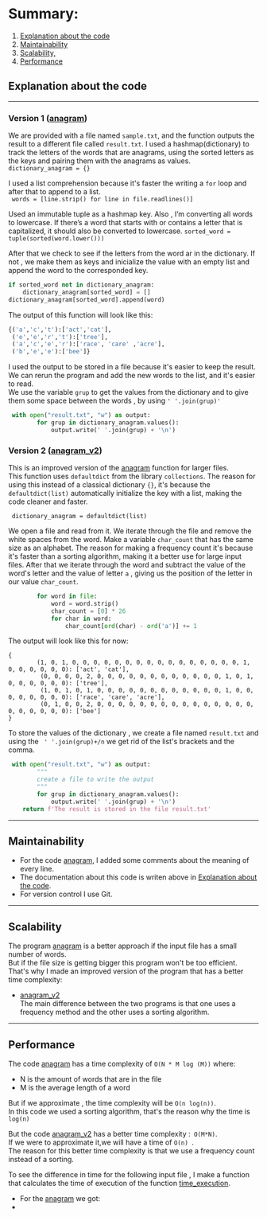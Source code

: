 # Summary:
1. [Explanation about the code](#explanation-about-the-code)
2. [Maintainability](#maintainability)
3. [Scalability,](#scalability)
4. [Performance](#performance)


## Explanation about the code

---
### Version 1 ([anagram](https://github.com/glemiu6/Anagram/blob/master/Code/anagram.py))
We are provided with a file named `sample.txt`, and the function outputs the result to a different file called `result.txt`.
I used a hashmap(dictionary) to track the letters of the words that are anagrams, using the sorted letters as the keys and pairing them with the anagrams as values.  
`dictionary_anagram = {}`

I used a list comprehension because it's faster the writing a `for` loop and after that to append to a list.    
` words = [line.strip() for line in file.readlines()]`

Used an immutable tuple as a hashmap key. Also , I’m converting all words to lowercase. If there’s a word that starts with or contains a letter that is capitalized, it should also be converted to lowercase. 
`sorted_word = tuple(sorted(word.lower()))`

After that we check to see if the letters from the word ar in the dictionary. If not , we make them as keys and inicialize the value with an empty list and append the word to the corresponded key.
```python
if sorted_word not in dictionary_anagram:
    dictionary_anagram[sorted_word] = []
dictionary_anagram[sorted_word].append(word)
```
The output of this function will look like this:

```python
{('a','c','t'):['act','cat'],
 ('e','e','r','t'):['tree'],
 ('a','c','e','r'):['race', 'care' ,'acre'],
 ('b','e','e'):['bee']}
```

I used the output to be stored in a file because it's easier to keep the result. We can rerun the program and add the new words to the list, and it's easier to read.  
We use the variable `grup` to get the values from the dictionary and to give them some space between the words , by using `' '.join(grup)'` 
```python
 with open("result.txt", "w") as output:
        for grup in dictionary_anagram.values():
            output.write(' '.join(grup) + '\n')
```
### Version 2 ([anagram_v2](https://github.com/glemiu6/Anagram/blob/master/Code/anagram_v2.py))

This is an improved version of the [anagram](https://github.com/glemiu6/Anagram/blob/master/Code/anagram.py) function for larger files.  
This function uses `defaultdict` from the library `collections`. The reason for using this instead of a classical dictionary `{}`, it's because the `defaultdict(list)` automatically initialize the key with a list, making the code cleaner and faster.
```
 dictionary_anagram = defaultdict(list)
```
We open a file and read from it. We iterate through the file and remove the white spaces from the word.
Make a variable `char_count` that has the same size as an alphabet. The reason for making a frequency count it's because it's faster than a sorting algorithm, making it a better use for large input files.
After that we iterate through the word and subtract the value of the word's letter and the value of letter `a` , giving us the position of the letter in our value `char_count`.
```python
        for word in file:
            word = word.strip()
            char_count = [0] * 26
            for char in word:
                char_count[ord(char) - ord('a')] += 1
```
The output will look like this for now:
```
{
        (1, 0, 1, 0, 0, 0, 0, 0, 0, 0, 0, 0, 0, 0, 0, 0, 0, 0, 0, 1, 0, 0, 0, 0, 0, 0): ['act', 'cat'],
         (0, 0, 0, 0, 2, 0, 0, 0, 0, 0, 0, 0, 0, 0, 0, 0, 0, 1, 0, 1, 0, 0, 0, 0, 0, 0): ['tree'], 
         (1, 0, 1, 0, 1, 0, 0, 0, 0, 0, 0, 0, 0, 0, 0, 0, 0, 1, 0, 0, 0, 0, 0, 0, 0, 0): ['race', 'care', 'acre'], 
         (0, 1, 0, 0, 2, 0, 0, 0, 0, 0, 0, 0, 0, 0, 0, 0, 0, 0, 0, 0, 0, 0, 0, 0, 0, 0): ['bee']
}
```

To store the values of the dictionary , we create a file named `result.txt` and using the ` ' '.join(grup)+/n` we get rid of the list's brackets and the comma.
```python
 with open("result.txt", "w") as output:
        """
        create a file to write the output
        """
        for grup in dictionary_anagram.values():
            output.write(' '.join(grup) + '\n')
    return f'The result is stored in the file result.txt'
```


--- 

## Maintainability

- For the code [anagram](https://github.com/glemiu6/Anagram/blob/master/Code/anagram.py), I added some comments about the meaning of every line.  
- The documentation about this code is writen above in [Explanation about the code](#Explanation-about-the-code).  
- For version control I use Git.

---

## Scalability
The program [anagram](https://github.com/glemiu6/Anagram/blob/master/Code/anagram.py) is a better approach if the input file has a small number of words.  
But if the file size is getting bigger this program won't be too efficient.  
That's why I made an improved version of the program that has a better time complexity:
- [anagram_v2](https://github.com/glemiu6/Anagram/blob/master/Code/anagram_v2.py)  
The main difference between the two programs is that one uses a frequency method and the other uses a sorting algorithm. 






---
## Performance
The code [anagram](https://github.com/glemiu6/Anagram/blob/master/Code/anagram.py) has a time complexity of `O(N * M log (M))` where:  

- N is the amount of words that are in the file
- M  is the average length of a word

 But if we approximate , the time complexity will be `O(n log(n))`.  
 In this code we used a sorting algorithm, that's the reason why the time is `log(n)`

But the code [anagram_v2](https://github.com/glemiu6/Anagram/blob/master/Code/anagram_v2.py) has a better time complexity :` O(M*N)`.  
If we were to approximate it,we will have a time of `O(n) `.  
The reason for this better time complexity is that we use a frequency count instead of a sorting.   

To see the difference in time for the following input file , I make a function that calculates the time of execution of the function [time_execution]().  
- For the [anagram](https://github.com/glemiu6/Anagram/blob/master/Code/anagram.py) we got:
- 